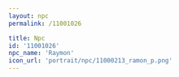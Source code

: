 ```yaml
---
layout: npc
permalink: /11001026

title: Npc
id: '11001026'
npc_name: 'Raymon'
icon_url: 'portrait/npc/11000213_ramon_p.png'
---
```


